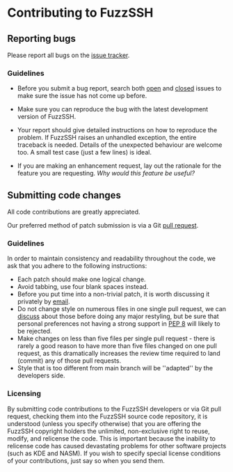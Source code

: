 # Contributing to FuzzSSH

## Reporting bugs

Please report all bugs on the [issue tracker](https://github.com/epsylon/FuzzSSH/issues).

### Guidelines

* Before you submit a bug report, search both [open](https://github.com/epsylon/FuzzSSH/issues?q=is%3Aopen+is%3Aissue) and [closed](https://github.com/epsylon/FuzzSSH/issues?q=is%3Aissue+is%3Aclosed) issues to make sure the issue has not come up before. 

* Make sure you can reproduce the bug with the latest development version of FuzzSSH.

* Your report should give detailed instructions on how to reproduce the problem. If FuzzSSH raises an unhandled exception, the entire traceback is needed. Details of the unexpected behaviour are welcome too. A small test case (just a few lines) is ideal.

* If you are making an enhancement request, lay out the rationale for the feature you are requesting. *Why would this feature be useful?*

## Submitting code changes

All code contributions are greatly appreciated.

Our preferred method of patch submission is via a Git [pull request](https://help.github.com/articles/using-pull-requests).

### Guidelines

In order to maintain consistency and readability throughout the code, we ask that you adhere to the following instructions:

* Each patch should make one logical change.
* Avoid tabbing, use four blank spaces instead.
* Before you put time into a non-trivial patch, it is worth discussing it privately by [email](mailto:epsylon@riseup.net).
* Do not change style on numerous files in one single pull request, we can [discuss](mailto:epsylon@riseup.net) about those before doing any major restyling, but be sure that personal preferences not having a strong support in [PEP 8](http://www.python.org/dev/peps/pep-0008/) will likely to be rejected.
* Make changes on less than five files per single pull request - there is rarely a good reason to have more than five files changed on one pull request, as this dramatically increases the review time required to land (commit) any of those pull requests.
* Style that is too different from main branch will be ''adapted'' by the developers side.

### Licensing

By submitting code contributions to the FuzzSSH developers or via Git pull request, checking them into the FuzzSSH source code repository, it is understood (unless you specify otherwise) that you are offering the FuzzSSH copyright holders the unlimited, non-exclusive right to reuse, modify, and relicense the code. This is important because the inability to relicense code has caused devastating problems for other software projects (such as KDE and NASM). If you wish to specify special license conditions of your contributions, just say so when you send them.
